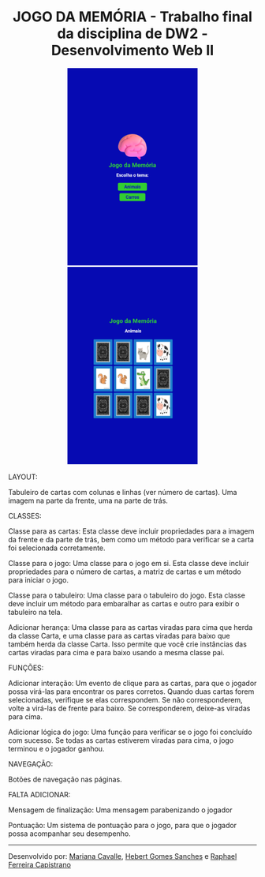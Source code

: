<h1 align="center">JOGO DA MEMÓRIA - Trabalho final da disciplina de DW2 - Desenvolvimento Web II</h1>
<p align="center">
<img src="src/img/Preview01.png" height="400px">
<img src="src/img/Preview02.png" height="400px">
</p>
LAYOUT:
 
Tabuleiro de cartas com colunas e linhas (ver número de cartas). Uma imagem na parte da frente, uma na parte de trás.


CLASSES:
 
Classe para as cartas: Esta classe deve incluir propriedades para a imagem da frente e da parte de trás, bem como um método para verificar se a carta foi selecionada corretamente.

Classe para o jogo: Uma classe para o jogo em si. Esta classe deve incluir propriedades para o número de cartas, a matriz de cartas e um método para iniciar o jogo.

Classe para o tabuleiro: Uma classe para o tabuleiro do jogo. Esta classe deve incluir um método para embaralhar as cartas e outro para exibir o tabuleiro na tela.

Adicionar herança: Uma classe para as cartas viradas para cima que herda da classe Carta, e uma classe para as cartas viradas para baixo que também herda da classe Carta. Isso permite que você crie instâncias das cartas viradas para cima e para baixo usando a mesma classe pai.


FUNÇÕES:

Adicionar interação: Um evento de clique para as cartas, para que o jogador possa virá-las para encontrar os pares corretos. Quando duas cartas forem selecionadas, verifique se elas correspondem. Se não corresponderem, volte a virá-las de frente para baixo. Se corresponderem, deixe-as viradas para cima.

Adicionar lógica do jogo: Uma função para verificar se o jogo foi concluído com sucesso. 
Se todas as cartas estiverem viradas para cima, o jogo terminou e o jogador ganhou.

NAVEGAÇÃO:

Botões de navegação nas páginas.


FALTA ADICIONAR:

Mensagem de finalização: Uma mensagem parabenizando o jogador

Pontuação: Um sistema de pontuação para o jogo, para que o jogador possa acompanhar seu desempenho.

<hr>
<p>Desenvolvido por: <a href="https://github.com/mcavalle">Mariana Cavalle</a>, <a href="https://github.com/hebertsanches">Hebert Gomes Sanches</a> e <a href="https://github.com/C4PISTRANO">Raphael Ferreira Capistrano</a></p>
